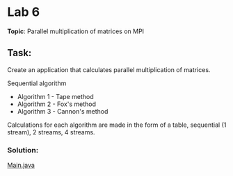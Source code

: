 # Lab 6
**Topic**: Parallel multiplication of matrices on MPI

## Task:
Create an application that calculates parallel multiplication of matrices.

Sequential algorithm
 - Algorithm 1 - Tape method
 - Algorithm 2 - Fox's method
 - Algorithm 3 - Cannon's method

Calculations for each algorithm are made in the form of a table, sequential (1 stream), 2 streams, 4 streams.

### Solution:
[Main.java](src/main/java/ua/university/Main.java)